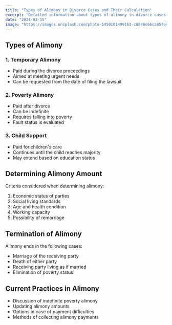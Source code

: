 ```yaml
---
title: "Types of Alimony in Divorce Cases and Their Calculation"
excerpt: "Detailed information about types of alimony in divorce cases, calculation criteria, and current practices."
date: "2024-03-15"
image: "https://images.unsplash.com/photo-1450101499163-c8848c66ca85?q=80"
---
```


## Types of Alimony

### 1. Temporary Alimony
- Paid during the divorce proceedings
- Aimed at meeting urgent needs
- Can be requested from the date of filing the lawsuit

### 2. Poverty Alimony
- Paid after divorce
- Can be indefinite
- Requires falling into poverty
- Fault status is evaluated

### 3. Child Support
- Paid for children's care
- Continues until the child reaches majority
- May extend based on education status

## Determining Alimony Amount

Criteria considered when determining alimony:
1. Economic status of parties
2. Social living standards
3. Age and health condition
4. Working capacity
5. Possibility of remarriage

## Termination of Alimony

Alimony ends in the following cases:
- Marriage of the receiving party
- Death of either party
- Receiving party living as if married
- Elimination of poverty status

## Current Practices in Alimony

- Discussion of indefinite poverty alimony
- Updating alimony amounts
- Options in case of payment difficulties
- Methods of collecting alimony payments 
